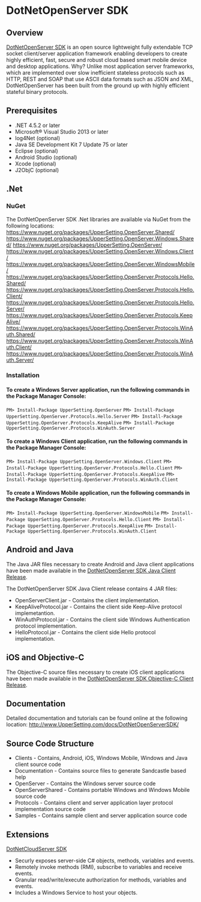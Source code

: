 # DotNetOpenServer SDK

## Overview
[DotNetOpenServer SDK](http://www.UpperSetting.com/DotNetOpenServer) is an open
source lightweight fully extendable TCP socket client/server application
framework enabling developers to create highly efficient, fast, secure and
robust cloud based smart mobile device and desktop applications. Why? Unlike
most application server frameworks, which are implemented over slow inefficient
stateless protocols such as HTTP, REST and SOAP that use ASCII data formats such
as JSON and XML, DotNetOpenServer has been built from the ground up with highly
efficient stateful binary protocols.

## Prerequisites
* .NET 4.5.2 or later
* Microsoft&reg; Visual Studio 2013 or later
* log4Net (optional)
* Java SE Development Kit 7 Update 75 or later
* Eclipse (optional)
* Android Studio (optional)
* Xcode (optional)
* J2ObjC (optional)

## .Net
### NuGet
The DotNetOpenServer SDK .Net libraries are available via NuGet from the following locations:
https://www.nuget.org/packages/UpperSetting.OpenServer.Shared/
https://www.nuget.org/packages/UpperSetting.OpenServer.Windows.Shared/
https://www.nuget.org/packages/UpperSetting.OpenServer/
https://www.nuget.org/packages/UpperSetting.OpenServer.Windows.Client/
https://www.nuget.org/packages/UpperSetting.OpenServer.WindowsMobile/
https://www.nuget.org/packages/UpperSetting.OpenServer.Protocols.Hello.Shared/
https://www.nuget.org/packages/UpperSetting.OpenServer.Protocols.Hello.Client/
https://www.nuget.org/packages/UpperSetting.OpenServer.Protocols.Hello.Server/
https://www.nuget.org/packages/UpperSetting.OpenServer.Protocols.KeepAlive/
https://www.nuget.org/packages/UpperSetting.OpenServer.Protocols.WinAuth.Shared/
https://www.nuget.org/packages/UpperSetting.OpenServer.Protocols.WinAuth.Client/
https://www.nuget.org/packages/UpperSetting.OpenServer.Protocols.WinAuth.Server/

### Installation
#### To create a Windows Server application, run the following commands in the Package Manager Console:
`PM> Install-Package UpperSetting.OpenServer`
`PM> Install-Package UpperSetting.OpenServer.Protocols.Hello.Server`
`PM> Install-Package UpperSetting.OpenServer.Protocols.KeepAlive`
`PM> Install-Package UpperSetting.OpenServer.Protocols.WinAuth.Server`

#### To create a Windows Client application, run the following commands in the Package Manager Console:
`PM> Install-Package UpperSetting.OpenServer.Windows.Client`
`PM> Install-Package UpperSetting.OpenServer.Protocols.Hello.Client`
`PM> Install-Package UpperSetting.OpenServer.Protocols.KeepAlive`
`PM> Install-Package UpperSetting.OpenServer.Protocols.WinAuth.Client`

#### To create a Windows Mobile application, run the following commands in the Package Manager Console:
`PM> Install-Package UpperSetting.OpenServer.WindowsMobile`
`PM> Install-Package UpperSetting.OpenServer.Protocols.Hello.Client`
`PM> Install-Package UpperSetting.OpenServer.Protocols.KeepAlive`
`PM> Install-Package UpperSetting.OpenServer.Protocols.WinAuth.Client`

## Android and Java
The Java JAR files necessary to create Android and Java client applications have
been made available in the [DotNetOpenServer SDK Java Client
Release](http://github.com/UpperSetting/DotNetOpenServerSDK/releases).

The DotNetOpenServer SDK Java Client release contains 4 JAR files:
* OpenServerClient.jar - Contains the client implementation. 
* KeepAliveProtocol.jar - Contains the client side Keep-Alive protocol implemetantion.
* WinAuthProtocol.jar - Contains the client side Windows Authentication protocol implementation.
* HelloProtocol.jar - Contains the client side Hello protocol implementation.

## iOS and Objective-C
The Objective-C source files necessary to create iOS client applications have
been made available in the [DotNetOpenServer SDK Objective-C Client
Release](http://github.com/UpperSetting/DotNetOpenServerSDK/releases).

## Documentation
Detailed documentation and tutorials can be found online at the following location:
http://www.UpperSetting.com/docs/DotNetOpenServerSDK/

## Source Code Structure
* Clients - Contains, Android, iOS, Windows Mobile, Windows and Java client source code
* Documentation - Contains source files to generate Sandcastle based help
* OpenServer - Contains the Windows server source code
* OpenServerShared - Contains portable Windows and Windows Mobile source code
* Protocols - Contains client and server application layer protocol implementation source code
* Samples - Contains sample client and server application source code

## Extensions
[DotNetCloudServer SDK](http://www.UpperSetting.com/DotNetCloudServer)
* Securly exposes server-side C# objects, methods, variables and events.
* Remotely invoke methods (RMI), subscribe to variables and receive events.
* Granular read/write/execute authorization for methods, variables and events.
* Includes a Windows Service to host your objects.
